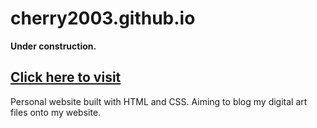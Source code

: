 # cherry2003.github.io
**Under construction.**

## [Click here to visit](https://cherry2003.github.io)
Personal website built with HTML and CSS. Aiming to blog my digital art files onto my website.

